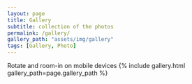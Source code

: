 ```yaml
---
layout: page
title: Gallery
subtitle: collection of the photos
permalink: /gallery/
gallery_path: "assets/img/gallery"
tags: [Gallery, Photo]
---
```


Rotate and room-in on mobile devices
{% include gallery.html gallery_path=page.gallery_path %}